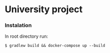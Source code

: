 # University project 
### Instalation

In root directory run: 

    $ gradlew build && docker-compose up --build

